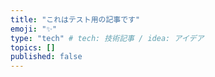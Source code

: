 ```yaml
---
title: "これはテスト用の記事です"
emoji: "✨"
type: "tech" # tech: 技術記事 / idea: アイデア
topics: []
published: false
---
```

